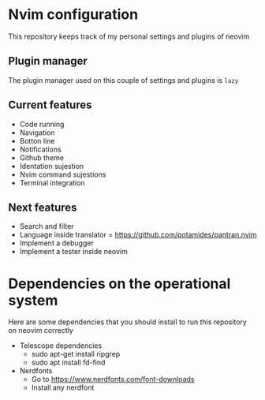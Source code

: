 # Nvim configuration
This repository keeps track of my personal settings and plugins of neovim

## Plugin manager
The plugin manager used on this couple of settings and plugins is `lazy`

## Current features
- Code running
- Navigation
- Botton line
- Notifications
- Github theme
- Identation sujestion
- Nvim command sujestions
- Terminal integration

## Next features
- Search and filter
- Language inside translator = https://github.com/potamides/pantran.nvim
- Implement a debugger
- Implement a tester inside neovim

# Dependencies on the operational system
Here are some dependencies that you should install to run this repository on neovim correctly
- Telescope dependencies
  - sudo apt-get install ripgrep
  - sudo apt install fd-find
- Nerdfonts
  - Go to https://www.nerdfonts.com/font-downloads
  - Install any nerdfont
